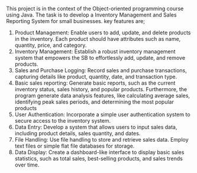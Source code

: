 This project is in the context of the Object-oriented programming course using Java.
The task is to develop a Inventory Management and Sales Reporting System for small businesses.
key features are;
  1) Product Management: Enable users to add, update, and delete products in the inventory.
Each product should have attributes such as name, quantity, price, and category.
  2) Inventory Management: Establish a robust inventory management system that empowers
the SB to effortlessly add, update, and remove products.
  3) Sales and Purchase Logging: Record sales and purchase transactions, capturing details like
product, quantity, date, and transaction type.
  4) Basic sales reporting: Generate basic reports, such as the current inventory status, sales
history, and popular products. Furthermore, the program generate data analysis features,
like calculating average sales, identifying peak sales periods, and determining the most
popular products
  5) User Authentication: Incorporate a simple user authentication system to secure access to
the inventory system.
  6) Data Entry: Develop a system that allows users to input sales data, including product details,
sales quantity, and dates.
  7) File Handling: Use file handling to store and retrieve sales data. Employ text files or simple
flat file databases for storage.
  8) Data Display: Create a dashboard-like interface to display basic sales statistics, such as total
sales, best-selling products, and sales trends over time.
